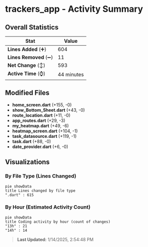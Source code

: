 # trackers_app - Activity Summary 

## Overall Statistics

| Stat                   | Value                                                             |
| ---------------------- | ----------------------------------------------------------------- |
| **Lines Added** (➕)   | 604                                          |
| **Lines Removed** (➖) | 11                                        |
| **Net Change** (↕)    | 593                |
| **Active Time** (⌚)   | 44 minutes |


## Modified Files
- **home_screen.dart** (+155, -0)
- **show_Bottom_Sheet.dart** (+43, -0)
- **route_location.dart** (+11, -0)
- **app_routes.dart** (+29, -3)
- **my_heatmap.dart** (+49, -6)
- **heatmap_screen.dart** (+104, -1)
- **task_datasource.dart** (+119, -1)
- **task.dart** (+88, -0)
- **date_provider.dart** (+6, -0)

## Visualizations

### By File Type (Lines Changed)

```mermaid
pie showData
title Lines changed by file type
".dart" : 615
```

### By Hour (Estimated Activity Count)

```mermaid
pie showData
title Coding activity by hour (count of changes)
"13h" : 21
"14h" : 14
```


> **Last Updated:** 1/14/2025, 2:54:48 PM